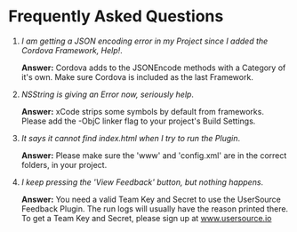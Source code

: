 # Frequently Asked Questions

1. _I am getting a JSON encoding error in my Project since I added the Cordova Framework, Help!_.

	**Answer:** Cordova adds to the JSONEncode methods with a Category of it's own. Make sure Cordova is included as the last Framework.

1. _NSString is giving an Error now, seriously help_.

	**Answer:** xCode strips some symbols by default from frameworks. Please add the -ObjC linker flag to your project's Build Settings.

1. _It says it cannot find index.html when I try to run the Plugin_.

	**Answer:** Please make sure the 'www' and 'config.xml' are in the correct folders, in your project.

1. _I keep pressing the 'View Feedback' button, but nothing happens_.

	**Answer:** You need a valid Team Key and Secret to use the UserSource Feedback Plugin. The run logs will usually have the reason printed there. To get a Team Key and Secret, please sign up at www.usersource.io
